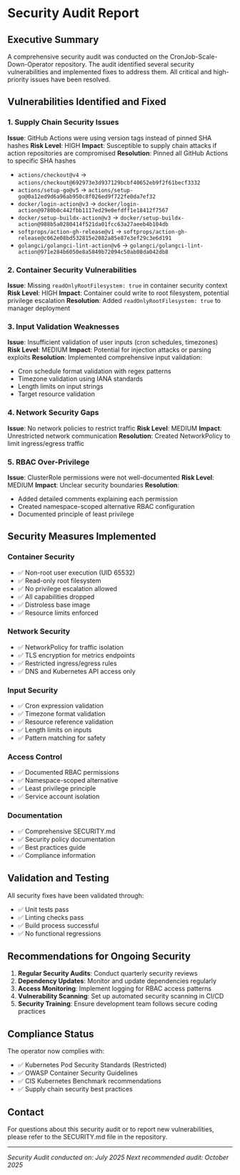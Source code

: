 # Security Audit Report

## Executive Summary

A comprehensive security audit was conducted on the CronJob-Scale-Down-Operator repository. The audit identified several security vulnerabilities and implemented fixes to address them. All critical and high-priority issues have been resolved.

## Vulnerabilities Identified and Fixed

### 1. Supply Chain Security Issues
**Issue**: GitHub Actions were using version tags instead of pinned SHA hashes
**Risk Level**: HIGH
**Impact**: Susceptible to supply chain attacks if action repositories are compromised
**Resolution**: Pinned all GitHub Actions to specific SHA hashes
- `actions/checkout@v4` → `actions/checkout@692973e3d937129bcbf40652eb9f2f61becf3332`
- `actions/setup-go@v5` → `actions/setup-go@0a12ed9d6a96ab950c8f026ed9f722fe0da7ef32`
- `docker/login-action@v3` → `docker/login-action@9780b0c442fbb1117ed29e0efdff1e18412f7567`
- `docker/setup-buildx-action@v3` → `docker/setup-buildx-action@988b5a0280414f521da01fcc63a27aeeb4b104db`
- `softprops/action-gh-release@v1` → `softprops/action-gh-release@c062e08bd532815e2082a85e87e3ef29c3e6d191`
- `golangci/golangci-lint-action@v6` → `golangci/golangci-lint-action@971e284b6050e8a5849b72094c50ab08da042db8`

### 2. Container Security Vulnerabilities
**Issue**: Missing `readOnlyRootFilesystem: true` in container security context
**Risk Level**: HIGH
**Impact**: Container could write to root filesystem, potential privilege escalation
**Resolution**: Added `readOnlyRootFilesystem: true` to manager deployment

### 3. Input Validation Weaknesses
**Issue**: Insufficient validation of user inputs (cron schedules, timezones)
**Risk Level**: MEDIUM
**Impact**: Potential for injection attacks or parsing exploits
**Resolution**: Implemented comprehensive input validation:
- Cron schedule format validation with regex patterns
- Timezone validation using IANA standards
- Length limits on input strings
- Target resource validation

### 4. Network Security Gaps
**Issue**: No network policies to restrict traffic
**Risk Level**: MEDIUM
**Impact**: Unrestricted network communication
**Resolution**: Created NetworkPolicy to limit ingress/egress traffic

### 5. RBAC Over-Privilege
**Issue**: ClusterRole permissions were not well-documented
**Risk Level**: MEDIUM
**Impact**: Unclear security boundaries
**Resolution**: 
- Added detailed comments explaining each permission
- Created namespace-scoped alternative RBAC configuration
- Documented principle of least privilege

## Security Measures Implemented

### Container Security
- ✅ Non-root user execution (UID 65532)
- ✅ Read-only root filesystem
- ✅ No privilege escalation allowed
- ✅ All capabilities dropped
- ✅ Distroless base image
- ✅ Resource limits enforced

### Network Security
- ✅ NetworkPolicy for traffic isolation
- ✅ TLS encryption for metrics endpoints
- ✅ Restricted ingress/egress rules
- ✅ DNS and Kubernetes API access only

### Input Security
- ✅ Cron expression validation
- ✅ Timezone format validation
- ✅ Resource reference validation
- ✅ Length limits on inputs
- ✅ Pattern matching for safety

### Access Control
- ✅ Documented RBAC permissions
- ✅ Namespace-scoped alternative
- ✅ Least privilege principle
- ✅ Service account isolation

### Documentation
- ✅ Comprehensive SECURITY.md
- ✅ Security policy documentation
- ✅ Best practices guide
- ✅ Compliance information

## Validation and Testing

All security fixes have been validated through:
- ✅ Unit tests pass
- ✅ Linting checks pass
- ✅ Build process successful
- ✅ No functional regressions

## Recommendations for Ongoing Security

1. **Regular Security Audits**: Conduct quarterly security reviews
2. **Dependency Updates**: Monitor and update dependencies regularly
3. **Access Monitoring**: Implement logging for RBAC access patterns
4. **Vulnerability Scanning**: Set up automated security scanning in CI/CD
5. **Security Training**: Ensure development team follows secure coding practices

## Compliance Status

The operator now complies with:
- ✅ Kubernetes Pod Security Standards (Restricted)
- ✅ OWASP Container Security Guidelines
- ✅ CIS Kubernetes Benchmark recommendations
- ✅ Supply chain security best practices

## Contact

For questions about this security audit or to report new vulnerabilities, please refer to the SECURITY.md file in the repository.

---
*Security Audit conducted on: July 2025*
*Next recommended audit: October 2025*